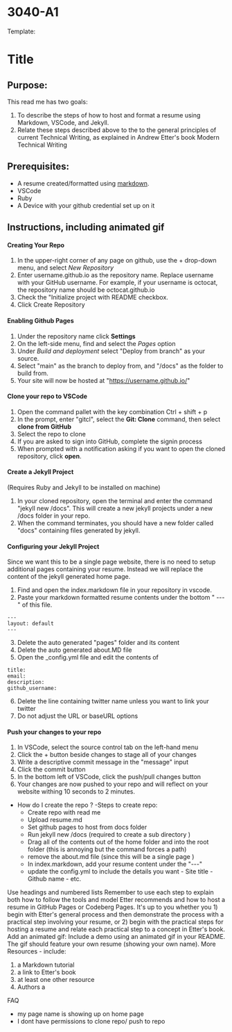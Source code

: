 # 3040-A1

Template:

# Title

## Purpose:

This read me has two goals:

1. To describe the steps of how to host and format a resume using Markdown, VSCode, and Jekyll.
2. Relate these steps described above to the to the general principles of current Technical
   Writing, as explained in Andrew Etter's book Modern Technical Writing

## Prerequisites:

- A resume created/formatted using [markdown](https://www.markdownguide.org/basic-syntax/).
- VSCode
- Ruby
- A Device with your github credential set up on it

## Instructions, including animated gif

#### Creating Your Repo

1. In the upper-right corner of any page on github, use the + drop-down menu, and select _New Repository_
2. Enter username.github.io as the repository name. Replace username with your GitHub username. For example, if your username is octocat, the repository name should be octocat.github.io
3. Check the "Initialize project with README checkbox.
4. Click Create Repository

#### Enabling Github Pages

1. Under the repository name click **Settings**
2. On the left-side menu, find and select the _Pages_ option
3. Under _Build and deployment_ select "Deploy from branch" as your source.
4. Select "main" as the branch to deploy from, and "/docs" as the folder to build from.
5. Your site will now be hosted at "https://username.github.io/"

#### Clone your repo to VSCode

1. Open the command pallet with the key combination Ctrl + shift + p
2. In the prompt, enter "gitcl", select the **Git: Clone** command, then select **clone from GitHub**
3. Select the repo to clone
4. If you are asked to sign into GitHub, complete the signin process
5. When prompted with a notification asking if you want to open the cloned repository, click **open**.

#### Create a Jekyll Project

(Requires Ruby and Jekyll to be installed on machine)

1. In your cloned repository, open the terminal and enter the command "jekyll new /docs". This will create a new jekyll projects under a new /docs folder in your repo.
2. When the command terminates, you should have a new folder called "docs" containing files generated by jekyll.

#### Configuring your Jekyll Project

Since we want this to be a single page website, there is no need to setup additional pages containing your resume. Instead we will replace the content of the jekyll generated home page.

1. Find and open the index.markdown file in your repository in vscode.
2. Paste your markdown formatted resume contents under the bottom " --- " of this file.

```
---
layout: default
---
```

3. Delete the auto generated "pages" folder and its content
4. Delete the auto generated about.MD file
5. Open the \_config.yml file and edit the contents of

```
title:
email:
description:
github_username:
```

6. Delete the line containing twitter name unless you want to link your twitter
7. Do not adjust the URL or baseURL options

#### Push your changes to your repo

1. In VSCode, select the source control tab on the left-hand menu
2. Click the + button beside changes to stage all of your changes
3. Write a descriptive commit message in the "message" input
4. Click the commit button
5. In the bottom left of VSCode, click the push/pull changes button
6. Your changes are now pushed to your repo and will reflect on your website withing 10 seconds to 2 minutes.

- How do I create the repo ?
  -Steps to create repo:
  - Create repo with read me
  - Upload resume.md
  - Set github pages to host from docs folder
  - Run jekyll new /docs (required to create a sub directory )
  - Drag all of the contents out of the home folder and into the root folder (this is annoying but the command forces a path)
  - remove the about.md file (since this will be a single page )
  - In index.markdown, add your resume content under the "---"
  - update the config.yml to include the details you want - Site title - Github name - etc.

Use headings and numbered lists
Remember to use each step to explain
both how to follow the tools and model Etter
recommends and how to host a resume in GitHub Pages or Codeberg Pages. It's up to
you whether you 1) begin with Etter's general process and then demonstrate the
process with a practical step involving your resume, or 2) begin with the practical
steps for hosting a resume and relate each practical step to a concept in Etter's book.
Add an animated gif: Include a demo using an animated gif in your README. The gif
should feature your own resume (showing your own name).
More Resources - include:

1. a Markdown tutorial
2. a link to Etter's book
3. at least one other resource
4. Authors a

FAQ

- my page name is showing up on home page
- I dont have permissions to clone repo/ push to repo
